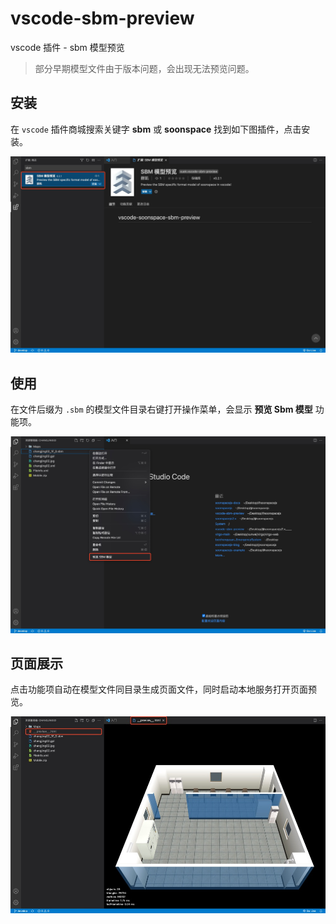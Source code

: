 # vscode-sbm-preview
vscode 插件 - sbm 模型预览

> 部分早期模型文件由于版本问题，会出现无法预览问题。

## 安装

在 `vscode` 插件商城搜索关键字 **sbm** 或 **soonspace** 找到如下图插件，点击安装。

![install](./images/install.jpg)

## 使用

在文件后缀为 `.sbm` 的模型文件目录右键打开操作菜单，会显示 **预览 Sbm 模型** 功能项。

![install](./images/use.jpg)

## 页面展示

点击功能项自动在模型文件同目录生成页面文件，同时启动本地服务打开页面预览。

![install](./images/page.jpg)
